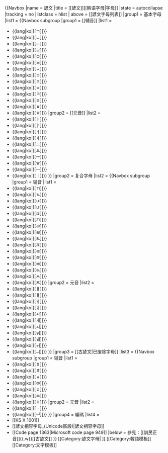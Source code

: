 {{Navbox
|name = 諺文
|title = [[諺文]][[韩语字母|字母]]
|state = autocollapse
|tracking = <includeonly>no</includeonly>
|listclass = hlist
| above = [[諺文字母列表]]
|group1 = 基本字母
|list1 = {{Navbox subgroup
 |group1 = [[辅音]]
 |list1 = 
* {{lang|ko|[[ㄱ]]}}
* {{lang|ko|[[ㄴ]]}}
* {{lang|ko|[[ㄷ]]}}
* {{lang|ko|[[ㄹ]]}}
* {{lang|ko|[[ㅁ]]}}
* {{lang|ko|[[ㅂ]]}}
* {{lang|ko|[[ㅅ]]}}
* {{lang|ko|[[ㅇ]]}}
* {{lang|ko|[[ㅈ]]}}
* {{lang|ko|[[ㅊ]]}}
* {{lang|ko|[[ㅋ]]}}
* {{lang|ko|[[ㅌ]]}}
* {{lang|ko|[[ㅍ]]}}
* {{lang|ko|[[ㅎ]]}}
 |group2 = [[元音]]
 |list2 = 
* {{lang|ko|[[ㅏ]]}}
* {{lang|ko|[[ㅑ]]}}
* {{lang|ko|[[ㅓ]]}}
* {{lang|ko|[[ㅕ]]}}
* {{lang|ko|[[ㅗ]]}}
* {{lang|ko|[[ㅛ]]}}
* {{lang|ko|[[ㅜ]]}}
* {{lang|ko|[[ㅠ]]}}
* {{lang|ko|[[ㅡ]]}}
* {{lang|ko|[[ㅣ]]}}
 }}
|group2 = 复合字母
|list2 = {{Navbox subgroup
 |group1 = 辅音
 |list1 = 
* {{lang|ko|[[ㄲ]]}}
* {{lang|ko|[[ㄳ]]}}
* {{lang|ko|[[ㄵ]]}}
* {{lang|ko|[[ㄶ]]}}
* {{lang|ko|[[ㄸ]]}}
* {{lang|ko|[[ㄺ]]}}
* {{lang|ko|[[ㄻ]]}}
* {{lang|ko|[[ㄼ]]}}
* {{lang|ko|[[ㄽ]]}}
* {{lang|ko|[[ㄾ]]}}
* {{lang|ko|[[ㄿ]]}}
* {{lang|ko|[[ㅀ]]}}
* {{lang|ko|[[ㅃ]]}}
* {{lang|ko|[[ㅄ]]}}
* {{lang|ko|[[ㅆ]]}}
* {{lang|ko|[[ㅉ]]}}
 |group2 = 元音
 |list2 = 
* {{lang|ko|[[ㅐ]]}}
* {{lang|ko|[[ㅒ]]}}
* {{lang|ko|[[ㅔ]]}}
* {{lang|ko|[[ㅖ]]}}
* {{lang|ko|[[ㅘ]]}}
* {{lang|ko|[[ㅙ]]}}
* {{lang|ko|[[ㅚ]]}}
* {{lang|ko|[[ㅝ]]}}
* {{lang|ko|[[ㅞ]]}}
* {{lang|ko|[[ㅟ]]}}
* {{lang|ko|[[ㅢ]]}}
 }}
|group3 = [[古諺文|已废除字母]]
|list3 = {{Navbox subgroup
   |group1 = 辅音
   |list1 = 
* {{lang|ko|[[ㅸ]]}}
* {{lang|ko|[[ㅹ]]}}
* {{lang|ko|[[ㅿ]]}}
* {{lang|ko|[[ㆀ]]}}
* {{lang|ko|[[ㆁ]]}}
* {{lang|ko|[[ㆅ]]}}
* {{lang|ko|[[ㆆ]]}}
   |group2 = 元音
   |list2 =
* {{lang|ko|[[ㆍ]]}}
* {{lang|ko|[[ᆜ]]}}
}}
|group4 = 編碼
|list4 = 
* [[KS X 1001]]
* [[諺文相容字母_(Unicode區段)|諺文相容字母]]
* [[Code page 1363|Microsoft code page 949]]
|below = 參見：[[訓民正音]]{{.w}}[[古諺文]]
}}<noinclude>
[[Category:諺文字母| ]]
[[Category:韓語模板]]
[[Category:文字模板]]
</noinclude>